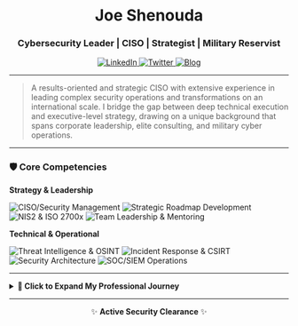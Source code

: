 <p align="center">
  <h1 align="center">Joe Shenouda</h1>
  <h3 align="center">Cybersecurity Leader | CISO | Strategist | Military Reservist</h3>
</p>

<p align="center">
  <a href="https://www.linkedin.com/in/josephshenouda/" target="_blank">
    <img src="https://img.shields.io/badge/LinkedIn-0077B5?style=for-the-badge&logo=linkedin&logoColor=white" alt="LinkedIn"/>
  </a>
  <a href="https://twitter.com/JoeyShenouda" target="_blank">
    <img src="https://img.shields.io/badge/Twitter-1DA1F2?style=for-the-badge&logo=twitter&logoColor=white" alt="Twitter"/>
  </a>
  <a href="https://shenouda.nl" target="_blank">
    <img src="https://img.shields.io/badge/Threat_Intel_Blog-000000?style=for-the-badge&logo=wordpress&logoColor=white" alt="Blog"/>
  </a>
</p>

---

> A results-oriented and strategic CISO with extensive experience in leading complex security operations and transformations on an international scale. I bridge the gap between deep technical execution and executive-level strategy, drawing on a unique background that spans corporate leadership, elite consulting, and military cyber operations.

---

### 🛡️ Core Competencies

**Strategy & Leadership**
<p>
  <img src="https://img.shields.io/badge/CISO_/_Security_Management-00529B?style=for-the-badge" alt="CISO/Security Management"/>
  <img src="https://img.shields.io/badge/Strategic_Roadmap_Development-00529B?style=for-the-badge" alt="Strategic Roadmap Development"/>
  <img src="https://img.shields.io/badge/NIS2_&_ISO_2700x-00529B?style=for-the-badge" alt="NIS2 & ISO 2700x"/>
  <img src="https://img.shields.io/badge/Team_Leadership_&_Mentoring-00529B?style=for-the-badge" alt="Team Leadership & Mentoring"/>
</p>

**Technical & Operational**
<p>
  <img src="https://img.shields.io/badge/Threat_Intelligence_&_OSINT-003B70?style=for-the-badge" alt="Threat Intelligence & OSINT"/>
  <img src="https://img.shields.io/badge/Incident_Response_/_CSIRT-003B70?style=for-the-badge" alt="Incident Response & CSIRT"/>
  <img src="https://img.shields.io/badge/Security_Architecture-003B70?style=for-the-badge" alt="Security Architecture"/>
  <img src="https://img.shields.io/badge/SOC_/_SIEM_Operations-003B70?style=for-the-badge" alt="SOC/SIEM Operations"/>
</p>

---

<details>
  <summary><strong>🚀 Click to Expand My Professional Journey</strong></summary>
  <br>
  <ul>
    <li><strong>CISO Leadership:</strong> Architected the complete cybersecurity strategy for <strong>Hunkemöller</strong>, covering 900+ stores in 12 countries, and prepared the organization for NIS2 compliance.</li>
    <li><strong>Global Team Command:</strong> As Associate Director at <strong>Accenture</strong>, led a global team of 80 security experts, driving strategic development and performance. As Principal Cyber Analyst at <strong>Verizon</strong>, led a team of 25 Senior SOC Analysts.</li>
    <li><strong>Government & Defense:</strong> Currently serving as a <strong>Lieutenant (Reservist) in the Defense Cyber Command (DCC)</strong>, where I conduct OSINT missions and contribute to the protection of national interests.</li>
    <li><strong>Industry Recognition:</strong> Honored as one of the 50 most talented young leaders in the Netherlands (MT Magazine) and received the Goudhaantje Award in 2019.</li>
  </ul>
</details>

---

<p align="center">
  ✨ <strong>Active Security Clearance</strong> ✨
</p>
